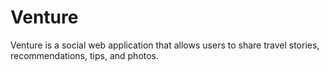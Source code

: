 # Venture

Venture is a social web application that allows users to share travel stories, recommendations, tips, and photos.